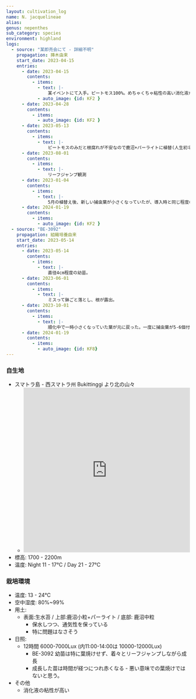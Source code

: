 ```yaml
---
layout: cultivation_log
name: N. jacquelineae
alias:
genus: nepenthes
sub_category: species
environment: highland
logs:
  - source: "某即売会にて - 詳細不明"
    propagation: 挿木由来
    start_date: 2023-04-15
    entries:
      - date: 2023-04-15
        contents:
          - items:
            - text: |-
                某イベントにて入手。ピートモス100%。めちゃくちゃ粘性の高い消化液が常時大量に垂れる。
            - auto_image: {id: KF2 }
      - date: 2023-04-28
        contents:
          - items:
            - auto_image: {id: KF2 }
      - date: 2023-05-13
        contents:
          - items:
            - text: |-
                ピートモスのみだと根腐れが不安なので鹿沼+パーライトに植替(人生初ネペンテス植替)。挿したばかりだったっぽくて根が少なかった(か、初心者すぎて根をやってしまっていたか?ピートモスとネペンの根が見分けがつかないので知る由もない。)。
      - date: 2023-08-01
        contents:
          - items:
            - text: |-
                リーフジャンプ観測
      - date: 2023-01-04
        contents:
          - items:
            - text: |-
                5月の植替え後、新しい捕虫葉が小さくなっていたが、導入時と同じ程度のサイズの捕虫葉が付くように。導入時より葉は全体的に赤っぽいので日照が少し強いのか、それともそもそもそういう品種なのか。元気に見えるのでそのまま様子見。
      - date: 2024-01-19
        contents:
          - items:
            - auto_image: {id: KF2 }
  - source: "BE-3092"
    propagation: 組織培養由来
    start_date: 2023-05-14
    entries:
      - date: 2023-05-14
        contents:
          - items:
            - text: |-
                直径4cm程度の幼苗。
      - date: 2023-06-01
        contents:
          - items:
            - text: |-
                ミスって鉢ごと落とし、根が露出。
      - date: 2023-10-01
        contents:
          - items:
            - text: |-
                順化中で一時小さくなっていた葉が元に戻った。一度に捕虫葉が5-6個付くように。
      - date: 2024-01-19
        contents:
          - items:
            - auto_image: {id: KF8}
---
```

### 自生地
- スマトラ島 - 西スマトラ州 Bukittinggi より北の山々
  - <iframe src="https://www.google.com/maps/embed?pb=!1m18!1m12!1m3!1d15959.05050253022!2d100.35249621667884!3d-0.30273912482861376!2m3!1f0!2f0!3f0!3m2!1i1024!2i768!4f13.1!3m3!1m2!1s0x2fd538a460df4be1%3A0xc940d13d891ab206!2sBukittinggi%2C%20Bukittinggi%20City%2C%20West%20Sumatra%2C%20Indonesia!5e0!3m2!1sen!2sjp!4v1708761465940!5m2!1sen!2sjp" width="100%" height="450" style="border:0;" allowfullscreen="" loading="lazy" referrerpolicy="no-referrer-when-downgrade"></iframe>
- 標高: 1700 - 2200m
- 温度: Night 11 - 17℃ / Day 21 - 27℃

### 栽培環境
- 温度: 13 - 24℃
- 空中湿度: 80%~99%
- 用土:
  - 表面:生水苔 / 上部:鹿沼小粒+パーライト / 底部: 鹿沼中粒
    - 保水しつつ、通気性を保っている
    - 特に問題はなさそう
- 日照:
  - 12時間 6000-7000Lux (内11:00-14:00は 10000-12000Lux)
    - BE-3092 幼苗は特に葉焼けせず、着々とリーフジャンプしながら成長
    - 成長した苗は時間が経つにつれ赤くなる - 悪い意味での葉焼けではないと思う。
- その他
  - 消化液の粘性が高い

